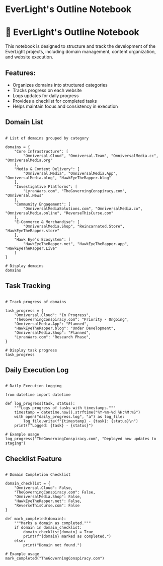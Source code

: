 # EverLight's Outline Notebook


# 📖 EverLight's Outline Notebook

This notebook is designed to structure and track the development of the EverLight projects, including domain management, content organization, and website execution.

## Features:
- Organizes domains into structured categories
- Tracks progress on each website
- Logs updates for daily progress
- Provides a checklist for completed tasks
- Helps maintain focus and consistency in execution


## Domain List

```

# List of domains grouped by category

domains = {
    "Core Infrastructure": [
        "Omniversal.Cloud", "Omniversal.Team", "OmniversalMedia.cc", "OmniversalMedia.org"
    ],
    "Media & Content Delivery": [
        "Omniversal.Media", "OmniversalMedia.App", "OmniversalMedia.blog", "HawkEyeTheRapper.blog"
    ],
    "Investigative Platforms": [
        "LyranWars.com", "TheGoverningConspiracy.com", "Omniversal.News"
    ],
    "Community Engagement": [
        "OmniversalMediaSolutions.com", "OmniversalMedia.co", "OmniversalMedia.online", "ReverseThisCurse.com"
    ],
    "E-Commerce & Merchandise": [
        "OmniversalMedia.Shop", "Reincarnated.Store", "HawkEyeTheRapper.store"
    ],
    "Hawk Eye’s Ecosystem": [
        "HawkEyeTheRapper.net", "HawkEyeTheRapper.app", "HawkEyeTheRapper.Live"
    ]
}

# Display domains
domains

```

## Task Tracking

```

# Track progress of domains

task_progress = {
    "Omniversal.Cloud": "In Progress",
    "TheGoverningConspiracy.com": "Priority - Ongoing",
    "OmniversalMedia.App": "Planned",
    "HawkEyeTheRapper.blog": "Under Development",
    "OmniversalMedia.Shop": "Planned",
    "LyranWars.com": "Research Phase",
}

# Display task progress
task_progress

```

## Daily Execution Log

```

# Daily Execution Logging

from datetime import datetime

def log_progress(task, status):
    """Logs progress of tasks with timestamps."""
    timestamp = datetime.now().strftime("%Y-%m-%d %H:%M:%S")
    with open("daily_progress.log", "a") as log_file:
        log_file.write(f"{timestamp} - {task}: {status}\n")
    print(f"Logged: {task} - {status}")

# Example usage
log_progress("TheGoverningConspiracy.com", "Deployed new updates to staging")

```

## Checklist Feature

```

# Domain Completion Checklist

domain_checklist = {
    "Omniversal.Cloud": False,
    "TheGoverningConspiracy.com": False,
    "OmniversalMedia.Shop": False,
    "HawkEyeTheRapper.net": False,
    "ReverseThisCurse.com": False
}

def mark_completed(domain):
    """Marks a domain as completed."""
    if domain in domain_checklist:
        domain_checklist[domain] = True
        print(f"{domain} marked as completed.")
    else:
        print("Domain not found.")

# Example usage
mark_completed("TheGoverningConspiracy.com")

```